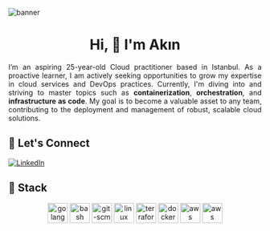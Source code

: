 ![banner](https://github.com/akinbezatoglu/akinbezatoglu/assets/61403011/714e8542-a422-493f-b055-311c2491ba48)

**<h1 align="center">Hi, 👋 I'm Akın</h1>**

<p align="justify">I’m an aspiring 25-year-old Cloud practitioner based in Istanbul. As a proactive learner, I am actively seeking opportunities to grow my expertise in cloud services and DevOps practices. Currently, I'm diving into and striving to master topics such as <b>containerization</b>, <b>orchestration</b>, and <b>infrastructure as code</b>. My goal is to become a valuable asset to any team, contributing to the deployment and management of robust, scalable cloud solutions.</p>

## 🔗 Let's Connect
<a href="https://www.linkedin.com/in/akinbezatoglu/" target="_blank"><img alt="LinkedIn" src="https://img.shields.io/badge/linkedin-%230077B5.svg?&style=for-the-badge&logo=linkedin&logoColor=white" /></a>

## 🔨 Stack

<p align="center">
  <a href="https://go.dev/" target="_blank"> <img src="https://www.vectorlogo.zone/logos/golang/golang-icon.svg" alt="golang" width="40" height="40"/></a>
  <a href="https://www.gnu.org/software/bash/" target="_blank"> <img src="https://www.vectorlogo.zone/logos/gnu_bash/gnu_bash-official.svg" alt="bash" width="40" height="40"/></a>
  <a href="https://git-scm.com/" target="_blank"> <img src="https://www.vectorlogo.zone/logos/git-scm/git-scm-icon.svg" alt="git-scm" width="40" height="40"/></a>
  <a href="https://www.linux.org/" target="_blank"> <img src="https://www.vectorlogo.zone/logos/linux/linux-icon.svg" alt="linux" width="40" height="40"/></a>
  <a href="https://www.terraform.io/" target="_blank"> <img src="https://www.vectorlogo.zone/logos/terraformio/terraformio-icon.svg" alt="terraform" width="40" height="40"/></a>
  <a href="https://www.docker.com/" target="_blank"> <img src="https://www.vectorlogo.zone/logos/docker/docker-icon.svg" alt="docker" width="40" height="40"/></a>
  <a href="https://aws.amazon.com/" target="_blank"> <img src="https://www.vectorlogo.zone/logos/amazon_aws/amazon_aws-icon.svg" alt="aws" width="40" height="40"/></a>
  <a href="https://cloud.google.com/" target="_blank"> <img src="https://www.vectorlogo.zone/logos/google_cloud/google_cloud-icon.svg" alt="aws" width="40" height="40"/></a>
</p>

<!-- _"Twenty years from now you will be more disappointed by the things that you didn't do than by the ones you did do. So, throw off the bowlines, sail away from safe harbor, and catch the trade winds in your sails. Explore, Dream, Discover."_  
> &minus; Mark Twain-->
